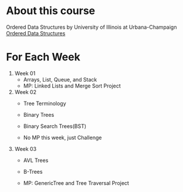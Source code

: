 # About this course
Ordered Data Structures
by University of Illinois at Urbana-Champaign
[Ordered Data Structures](https://www.coursera.org/learn/cs-fundamentals-2?specialization=cs-fundamentals)

# For Each Week
1. Week 01
    * Arrays, List, Queue, and Stack
    * MP: Linked Lists and Merge Sort Project
2. Week 02
    * Tree Terminology
    * Binary Trees
    * Binary Search Trees(BST)

    * No MP this week, just Challenge
3. Week 03
    * AVL Trees
    * B-Trees

    * MP: GenericTree and Tree Traversal Project